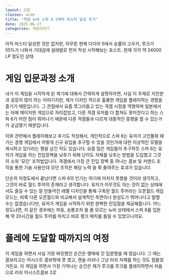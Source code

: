 ```yaml
---
layout: 산문
classes: wide
title: "격겜 뉴비 스파 6 2캐릭 마스터 달성 후기"
date: 2025-06-27
categories: 게임이야기
---
```


아직 마스터 달성한 것은 없지만, 아무튼 현재 다이아 5에서 승률이 고우키, 루크가 55%가 나와서 기대감에 설레발로
먼저 작성 시작해보는 포스트. 현재 각각 약 24000 LP 정도인 상태

# 게임 입문과정 소개

내가 이 게임을 시작하게 된 계기에 대해서 간략하게 설명하자면, 사실 이 주제로 지인분과 굉장히 많이 하는 이야기지만,
제가 디자인 적으로 훌륭한 게임을 플레이하는 경험을 즐기기 때문입니다. 그 관점에서 요즘 쪼그라들고 있는 격겜 시장을
역행하며 일본에서는 아예 메이저한 게임으로 자리잡았고, 다른 격겜 유저를 다 합쳐도 못미친다고 하는 스파 6가 어떤
점이 뛰어나기 때문에 다른 격겜들과 다르게 대중적인 흥행을 할 수 있는가가 궁금했기 때문입니다.

이와 관련해서 플레이해보고 후기도 작성해서, 개인적으로 스파 6는 유저가 고인물화 돼가는 경쟁 게임에서 어떻게 신규
유입을 추구할 수 있을 것인가에 대한 이상적인 모델을 제시하고 있다라는 평을 남긴 적도 있습니다. 요즘 많은 게임들이
추구하듯 스파 6는 유저가 게임을 하는 진입장벽을 낮추기 위해 난이도 자체를 낮추는 방법을 도입했고 그것이 소위 '모던'
조작법입니다. 격겜에서 가장 큰 진입 장벽 중 하나는 콤보 및 커맨드 조작을 통한 기술 사용인데 모던 조작은 해당 노력
을 확 줄여주는 효과가 있습니다.

단순히 저정도에서 끝났다면 스파 6의 인기는 여기에 미치지 못했을 것이라 생각하고, 그것이 바로 월드 투어의 존재라고
생각합니다. 유저가 아무것도 아는 것이 없는 상태에서도 즐길 수 있는 잘 만들어진 레벨 디자인을 통해 구축된 월드 투어라는
오픈월드 게임모드는, 비록 다른 오픈월드와 비교해서 설계적인 측면이나 완성도가 뛰어나다고 말할 수는 없겠습니다만,
유저가 게임을 시작하기 위한 완벽한 진입점을 제공해줍니다. 어느 정도냐면, 저 같은 경우에는 파동, 승룡조차 쓸 줄
모르는 뉴비 상태에서 스파 6를 입문해 약 20시간을 월드 투어를 마치고 바로 랭크 매치를 돌릴 수 있었으니까요.

# 플레에 도달할 때까지의 여정

이 게임을 하면서 사실 가장 짜릿했던 순간은 랭매에 갓 입문했을 때 였습니다. 그 때는 콤보라고는 어시스트 콤보밖에
못 썼고, 캔슬 러쉬나 그냥 러쉬 자체를 하는 것도 힘들었거든요. 이 게임을 하면서 가장 기억나는 순간은 제가 루크를
루크를 플레이하면서 처음으로 러쉬 어시스트콤보 2로
